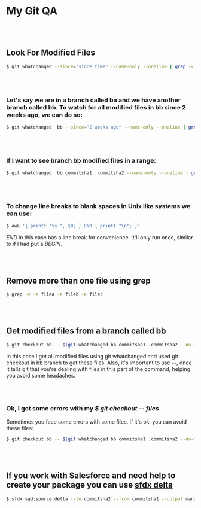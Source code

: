 # My Git QA

<br><br>
## Look For Modified Files
```sh
$ git whatchanged --since="since time" --name-only --oneline | grep -v '^.\{9\}\s' | uniq
```

<br><br>
### Let's say we are in a branch called ba and we have another branch called bb. To watch for all modified files in bb since 2 weeks ago, we can do so:
```sh
$ git whatchanged  bb --since="2 weeks ago" --name-only --oneline | grep -v '^.\{9\}\s' | uniq
```

<br><br>
### If I want to see branch bb modified files in a range:
```sh
$ git whatchanged  bb commitsha1..commitsha2 --name-only --oneline | grep -v '^.\{9\}\s' | uniq
```

<br><br>
### To change line breaks to blank spaces in Unix like systems we can use:
```sh
$ awk '{ printf "%s ", $0; } END { printf "\n"; }'
```

*END* in this case has a line break for convenience. It'll only run once, similar to if I had put a *BEGIN*.

<br><br>
## Remove more than one file using grep
```sh
$ grep -v -e filea -e fileb -e filec
```

<br><br>
## Get modified files from a branch called bb
```sh
$ git checkout bb -- $(git whatchanged bb commitsha1..commitsha2 --no-merges --author="snlucas" --committer="snlucas" --name-only --oneline | grep -v '^.\{9\}\s' | uniq | awk '{ printf "%s ", $0; } END { printf "\n"; }' | tr '\n' ' ')
```

In this case I get all modified files using git whatchanged and used git checkout in bb branch to get these files. Also, it's important to use **--**, once it tells git that you're dealing with files in this part of the command, helping you avoid some headaches.

<br><br>
### Ok, I got some errors with my *$ git checkout -- files*
Sometimes you face some errors with some files. If it's ok, you can avoid these files:
```sh
$ git checkout bb -- $(git whatchanged bb commitsha1..commitsha2 --no-merges --author="snlucas" --committer="snlucas" --name-only --oneline | grep -v '^.\{9\}\s' | uniq | grep -v -e errorfile1 -e errorfile2 -e errorfile3 | awk '{ printf "%s ", $0; } END { printf "\n"; }' | tr '\n' ' ')
```

<br><br>
## If you work with Salesforce and need help to create your package you can use <a href="https://github.com/scolladon/sfdx-git-delta" targe="_blank">sfdx delta</a>
```sh
$ sfdx sgd:source:delta --to commitsha2 --from commitsha1 --output manifest
```

<br><br>
